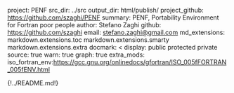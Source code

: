 project: PENF
src_dir: ../src
output_dir: html/publish/
project_github: https://github.com/szaghi/PENF
summary: PENF, Portability Environment for Fortran poor people
author: Stefano Zaghi
github: https://github.com/szaghi
email: stefano.zaghi@gmail.com
md_extensions: markdown.extensions.toc
               markdown.extensions.smarty
               markdown.extensions.extra
docmark: <
display: public
         protected
         private
source: true
warn: true
graph: true
extra_mods: iso_fortran_env:https://gcc.gnu.org/onlinedocs/gfortran/ISO_005fFORTRAN_005fENV.html

{!../README.md!}
